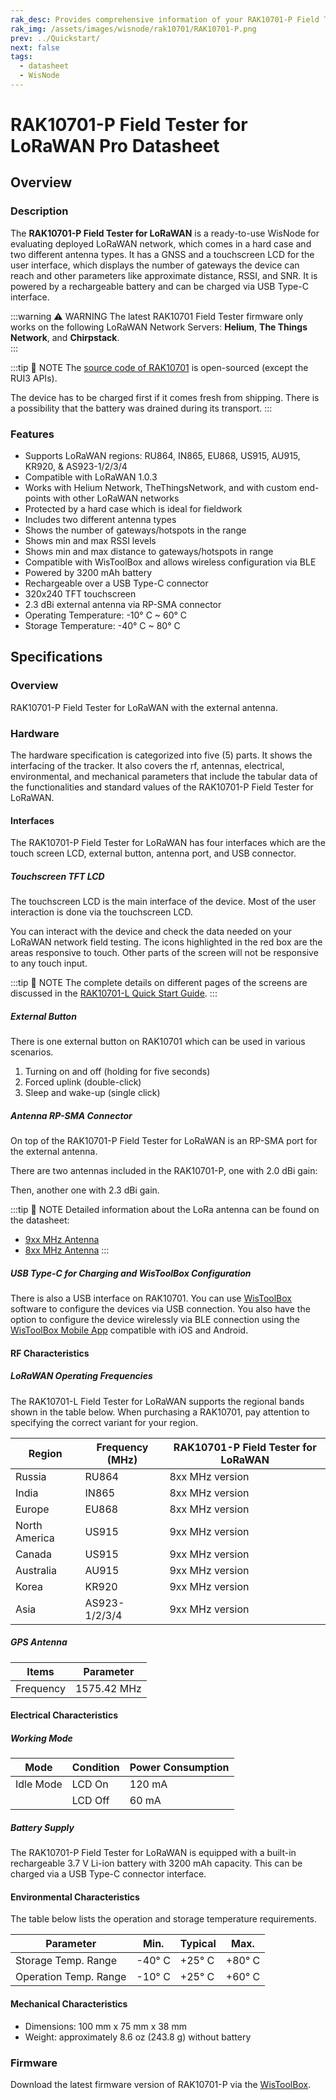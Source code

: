 ```yaml
---
rak_desc: Provides comprehensive information of your RAK10701-P Field Tester for LoRaWAN to help you use it. This information includes technical specifications, characteristics, and requirements, and it also discusses the device components.
rak_img: /assets/images/wisnode/rak10701/RAK10701-P.png
prev: ../Quickstart/
next: false
tags:
  - datasheet
  - WisNode
---
```


# RAK10701-P Field Tester for LoRaWAN Pro Datasheet

## Overview

### Description

The **RAK10701-P Field Tester for LoRaWAN** is a ready-to-use WisNode for evaluating deployed LoRaWAN network, which comes in a hard case and two different antenna types. It has a GNSS and a touchscreen LCD for the user interface, which displays the number of gateways the device can reach and other parameters like approximate distance, RSSI, and SNR. It is powered by a rechargeable battery and can be charged via USB Type-C interface.

:::warning ⚠️ WARNING
The latest RAK10701 Field Tester firmware only works on the following LoRaWAN Network Servers: **Helium**, **The Things Network**, and **Chirpstack**.  
:::

:::tip 📝 NOTE
The [source code of RAK10701](https://github.com/RAKWireless/RAK10701-Field-Tester) is open-sourced (except the RUI3 APIs).

The device has to be charged first if it comes fresh from shipping. There is a possibility that the battery was drained during its transport.
:::

### Features

- Supports LoRaWAN regions: RU864, IN865, EU868, US915, AU915, KR920, & AS923-1/2/3/4
- Compatible with LoRaWAN 1.0.3
- Works with Helium Network, TheThingsNetwork, and with custom end-points with other LoRaWAN networks
- Protected by a hard case which is ideal for fieldwork
- Includes two different antenna types
- Shows the number of gateways/hotspots in the range
- Shows min and max RSSI levels
- Shows min and max distance to gateways/hotspots in range
- Compatible with WisToolBox and allows wireless configuration via BLE
- Powered by 3200&nbsp;mAh battery
- Rechargeable over a USB Type-C connector
- 320x240 TFT touchscreen
- 2.3&nbsp;dBi external antenna via RP-SMA connector
- Operating Temperature: -10°&nbsp;C ~ 60°&nbsp;C
- Storage Temperature: -40°&nbsp;C ~ 80°&nbsp;C

## Specifications

### Overview

RAK10701-P Field Tester for LoRaWAN with the external antenna.

<rk-img
  src="/assets/images/wisnode/rak10701/quickstart/RAK10701-photo.png"
  width="30%"
  caption="RAK10701-P Field Tester for LoRaWAN"
/>

### Hardware

The hardware specification is categorized into five (5) parts. It shows the interfacing of the tracker. It also covers the rf, antennas, electrical, environmental, and mechanical parameters that include the tabular data of the functionalities and standard values of the RAK10701-P Field Tester for LoRaWAN.

#### Interfaces

The RAK10701-P Field Tester for LoRaWAN has four interfaces which are the touch screen LCD, external button, antenna port, and USB connector.

##### Touchscreen TFT LCD

The touchscreen LCD is the main interface of the device. Most of the user interaction is done via the touchscreen LCD.

<rk-img
  src="/assets/images/wisnode/rak10701/datasheet/interface-lcd.png"
  width="30%"
  caption="RAK10701-L front view with an LCD screen"
/>

You can interact with the device and check the data needed on your LoRaWAN network field testing. The icons highlighted in the red box are the areas responsive to touch. Other parts of the screen will not be responsive to any touch input.

<rk-img
  src="/assets/images/wisnode/rak10701/datasheet/interface-main.png"
  width="35%"
  caption="RAK10701-L home display"
/>

:::tip 📝 NOTE
The complete details on different pages of the screens are discussed in the [RAK10701-L Quick Start Guide](/Product-Categories/WisNode/RAK10701-L/Quickstart/).
:::

##### External Button

There is one external button on RAK10701 which can be used in various scenarios.

1. Turning on and off (holding for five seconds)
2. Forced uplink (double-click)
3. Sleep and wake-up (single click)

<rk-img
  src="/assets/images/wisnode/rak10701/datasheet/button.png"
  width="25%"
  caption="RAK10701-L useable button"
/>

##### Antenna RP-SMA Connector

On top of the RAK10701-P Field Tester for LoRaWAN is an RP-SMA port for the external antenna.

<rk-img
  src="/assets/images/wisnode/rak10701/datasheet/interface-antenna-2.png"
  width="40%"
  caption="RAK10701-P RP-SMA antenna port"
/>

There are two antennas included in the RAK10701-P, one with 2.0&nbsp;dBi gain:

<rk-img
  src="/assets/images/wisnode/rak10701/datasheet/2-dbi-antenna.png"
  width="30%"
  caption="2.0 dBi antenna"
/>

Then, another one with 2.3&nbsp;dBi gain.

<rk-img
  src="/assets/images/wisnode/rak10701/datasheet/interface-blade-antenna.png"
  width="30%"
  caption="2.3 dBi antenna"
/>

:::tip 📝 NOTE
Detailed information about the LoRa antenna can be found on the datasheet:

- [9xx MHz Antenna](https://docs.rakwireless.com/Product-Categories/Accessories/RAKARJ16/Overview/)
- [8xx MHz Antenna](https://docs.rakwireless.com/Product-Categories/Accessories/RAKARJ17/Overview/)
:::

##### USB Type-C for Charging and WisToolBox Configuration

There is also a USB interface on RAK10701. You can use [WisToolBox](https://docs.rakwireless.com/Product-Categories/Software-Tools/WisToolBox/Overview) software to configure the devices via USB connection. You also have the option to configure the device wirelessly via BLE connection using the [WisToolBox Mobile App](https://docs.rakwireless.com/Product-Categories/Software-Tools/WisToolBox/WisToolBoxMobile/) compatible with iOS and Android.

<rk-img
  src="/assets/images/wisnode/rak10701/datasheet/interface-usb-typec.png"
  width="40%"
  caption="USB Type-C connector access"
/>

#### RF Characteristics

##### LoRaWAN Operating Frequencies

The RAK10701-L Field Tester for LoRaWAN supports the regional bands shown in the table below. When purchasing a RAK10701, pay attention to specifying the correct variant for your region.

| Region        | Frequency (MHz) | RAK10701-P Field Tester for LoRaWAN |
| ------------- | --------------- | ----------------------------------- |
| Russia        | RU864           | 8xx MHz version                     |
| India         | IN865           | 8xx MHz version                     |
| Europe        | EU868           | 8xx MHz version                     |
| North America | US915           | 9xx MHz version                     |
| Canada        | US915           | 9xx MHz version                     |
| Australia     | AU915           | 9xx MHz version                     |
| Korea         | KR920           | 9xx MHz version                     |
| Asia          | AS923-1/2/3/4   | 9xx MHz version                     |

##### GPS Antenna

| Items     | Parameter        |
| --------- | ---------------- |
| Frequency | 1575.42&nbsp;MHz |

#### Electrical Characteristics

##### Working Mode

| Mode      | Condition | Power Consumption |
| --------- | --------- | ----------------- |
| Idle Mode | LCD On    | 120&nbsp;mA       |
|           | LCD Off   | 60&nbsp;mA        |

##### Battery Supply

The RAK10701-P Field Tester for LoRaWAN is equipped with a built-in rechargeable 3.7&nbsp;V Li-ion battery with 3200&nbsp;mAh capacity. This can be charged via a USB Type-C connector interface.

#### Environmental Characteristics

The table below lists the operation and storage temperature requirements.

| Parameter             | Min.        | Typical     | Max.        |
| --------------------- | ----------- | ----------- | ----------- |
| Storage Temp. Range   | -40°&nbsp;C | +25°&nbsp;C | +80°&nbsp;C |
| Operation Temp. Range | -10°&nbsp;C | +25°&nbsp;C | +60°&nbsp;C |

#### Mechanical Characteristics

- Dimensions: 100&nbsp;mm x 75&nbsp;mm x 38&nbsp;mm
- Weight: approximately 8.6&nbsp;oz (243.8&nbsp;g) without battery

### Firmware


Download the latest firmware version of RAK10701-P via the <a href="https://docs.rakwireless.com/Product-Categories/Software-Tools/WisToolBox/Overview"> WisToolBox</a>.

